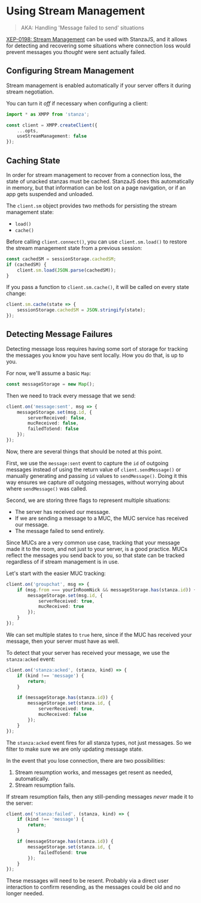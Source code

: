 # Using Stream Management

> AKA: Handling 'Message failed to send' situations

[XEP-0198: Stream Management](https://xmpp.org/extensions/xep-0198.html) can be used with StanzaJS, and it allows for detecting and recovering some situations where connection loss would prevent messages you _thought_ were sent actually failed.

## Configuring Stream Management

Stream management is enabled automatically if your server offers it during stream negotiation.

You can turn it _off_ if necessary when configuring a client:

```typescript
import * as XMPP from 'stanza';

const client = XMPP.createClient({
    ...opts,
    useStreamManagement: false
});
```

## Caching State

In order for stream management to recover from a connection loss, the state of unacked stanzas must be
cached. StanzaJS does this automatically in memory, but that information can be lost on a page
navigation, or if an app gets suspended and unloaded.

The `client.sm` object provides two methods for persisting the stream management state:

-   `load()`
-   `cache()`

Before calling `client.connect()`, you can use `client.sm.load()` to restore the stream management state
from a previous session:

```typescript
const cachedSM = sessionStorage.cachedSM;
if (cachedSM) {
    client.sm.load(JSON.parse(cachedSM));
}
```

If you pass a function to `client.sm.cache()`, it will be called on every state change:

```typescript
client.sm.cache(state => {
    sessionStorage.cachedSM = JSON.stringify(state);
});
```

## Detecting Message Failures

Detecting message loss requires having some sort of storage for tracking the messages
you know you have sent locally. How you do that, is up to you.

For now, we'll assume a basic `Map`:

```typescript
const messageStorage = new Map();
```

Then we need to track every message that we send:

```typescript
client.on('message:sent', msg => {
    messageStorage.set(msg.id, {
        serverReceived: false,
        mucReceived: false,
        failedToSend: false
    });
});
```

Now, there are several things that should be noted at this point.

First, we use the `message:sent` event to capture the `id` of outgoing messages instead of using the return value of `client.sendMessage()` or manually generating and passing `id` values to `sendMessage()`. Doing it this way ensures we capture _all_ outgoing messages, without worrying about where `sendMessage()` was called.

Second, we are storing three flags to represent multiple situations:

-   The server has received our message.
-   If we are sending a message to a MUC, the MUC service has received our message.
-   The message failed to send entirely.

Since MUCs are a very common use case, tracking that your message made it to the room, and not just
to your server, is a good practice. MUCs reflect the messages you send back to you, so that state
can be tracked regardless of if stream management is in use.

Let's start with the easier MUC tracking:

```typescript
client.on('groupchat', msg => {
    if (msg.from === yourInRoomNick && messageStorage.has(stanza.id)) {
        messageStorage.set(msg.id, {
            serverReceived: true,
            mucReceived: true
        });
    }
});
```

We can set multiple states to `true` here, since if the MUC has received your message, then your server must have as well.

To detect that your server has received your message, we use the `stanza:acked` event:

```typescript
client.on('stanza:acked', (stanza, kind) => {
    if (kind !== 'message') {
        return;
    }

    if (messageStorage.has(stanza.id)) {
        messageStorage.set(stanza.id, {
            serverReceived: true,
            mucReceived: false
        });
    }
});
```

The `stanza:acked` event fires for all stanza types, not just messages. So we filter to make sure we are only updating message state.

In the event that you lose connection, there are two possibilities:

1. Stream resumption works, and messages get resent as needed, automatically.
2. Stream resumption fails.

If stream resumption fails, then any still-pending messages _never_ made it to the server:

```typescript
client.on('stanza:failed', (stanza, kind) => {
    if (kind !== 'message') {
        return;
    }

    if (messageStorage.has(stanza.id)) {
        messageStorage.set(stanza.id, {
            failedToSend: true
        });
    }
});
```

These messages will need to be resent. Probably via a direct user interaction to confirm resending, as the messages could be old and no longer needed.
